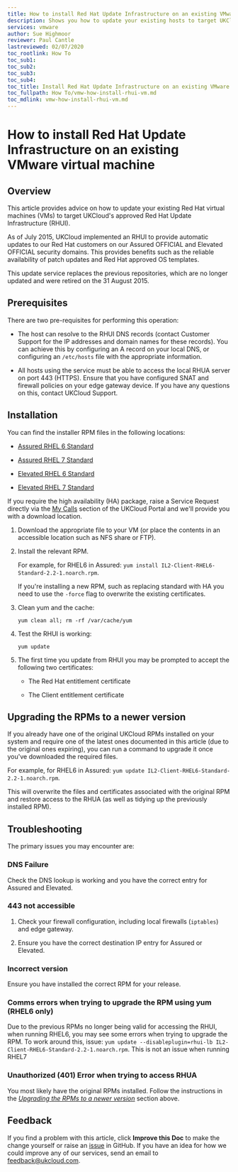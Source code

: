 ```yaml
---
title: How to install Red Hat Update Infrastructure on an existing VMware virtual machine
description: Shows you how to update your existing hosts to target UKCloud's approved Red Hat Update Infrastructure (RHUI)
services: vmware
author: Sue Highmoor
reviewer: Paul Cantle
lastreviewed: 02/07/2020
toc_rootlink: How To
toc_sub1: 
toc_sub2:
toc_sub3:
toc_sub4:
toc_title: Install Red Hat Update Infrastructure on an existing VMware virtual machine
toc_fullpath: How To/vmw-how-install-rhui-vm.md
toc_mdlink: vmw-how-install-rhui-vm.md
---
```


# How to install Red Hat Update Infrastructure on an existing VMware virtual machine

## Overview

This article provides advice on how to update your existing Red Hat virtual machines (VMs) to target UKCloud's approved Red Hat Update Infrastructure (RHUI).

As of July 2015, UKCloud implemented an RHUI to provide automatic updates to our Red Hat customers on our Assured OFFICIAL and Elevated OFFICIAL security domains. This provides benefits such as the reliable availability of patch updates and Red Hat approved OS templates.

This update service replaces the previous repositories, which are no longer updated and were retired on the 31 August 2015.

## Prerequisites

There are two pre-requisites for performing this operation:

- The host can resolve to the RHUI DNS records (contact Customer Support for the IP addresses and domain names for these records). You can achieve this by configuring an A record on your local DNS, or configuring an `/etc/hosts` file with the appropriate information.

- All hosts using the service must be able to access the local RHUA server on port 443 (HTTPS). Ensure that you have configured SNAT and firewall policies on your edge gateway device. If you have any questions on this, contact UKCloud Support.

## Installation

You can find the installer RPM files in the following locations:

- [Assured RHEL 6 Standard](https://cas.frn00006.ukcloud.com/Docs/UKCloud_Shared_Services/IL2-Client-RHEL6-Standard-2.2-1.noarch.rpm?AWSAccessKeyId=438-1048-5-aefff7-1&Expires=1625780068&Signature=2k%2BmhJ6BKzVVeJi6qwKzBJsG5TM%3D)

- [Assured RHEL 7 Standard](https://cas.frn00006.ukcloud.com/Docs/UKCloud_Shared_Services/IL2-Client-RHEL7-Standard-2.2-1.noarch.rpm?AWSAccessKeyId=438-1048-5-aefff7-1&Expires=1625780100&Signature=%2F4f3KQO02KVG0sNQ7%2FhSH%2BNVCg0%3D)

- [Elevated RHEL 6 Standard](https://cas.frn00006.ukcloud.com/Docs/UKCloud_Shared_Services/IL3-Client-RHEL6-Standard-2.5-1.noarch.rpm?AWSAccessKeyId=438-1048-5-aefff7-1&Expires=1625780111&Signature=dP8KvNxmC01dBdt0zOyLPq9Q6rA%3D)

- [Elevated RHEL 7 Standard](https://cas.frn00006.ukcloud.com/Docs/UKCloud_Shared_Services/IL3-Client-RHEL7-Standard-2.5-1.noarch.rpm?AWSAccessKeyId=438-1048-5-aefff7-1&Expires=1625780129&Signature=pR2g6hZEE%2BZimRCU5G0g9gQHvww%3D)

If you require the high availability (HA) package, raise a Service Request directly via the [My Calls](https://portal.skyscapecloud.com/support/ivanti) section of the UKCloud Portal and we'll provide you with a download location.

1. Download the appropriate file to your VM (or place the contents in an accessible location such as NFS share or FTP).

2. Install the relevant RPM.

    For example, for RHEL6 in Assured: `yum install IL2-Client-RHEL6-Standard-2.2-1.noarch.rpm`.

    If you're installing a new RPM, such as replacing standard with HA you need to use the `-force` flag to overwrite the existing certificates.

3. Clean yum and the cache:

       yum clean all; rm -rf /var/cache/yum

4. Test the RHUI is working:

       yum update

5. The first time you update from RHUI you may be prompted to accept the following two certificates:

    - The Red Hat entitlement certificate

    - The Client entitlement certificate
    
## Upgrading the RPMs to a newer version

If you already have one of the original UKCloud RPMs installed on your system and require one of the latest ones documented in this article (due to the original ones expiring), you can run a command to upgrade it once you've downloaded the required files.

For example, for RHEL6 in Assured: `yum update IL2-Client-RHEL6-Standard-2.2-1.noarch.rpm`.

This will overwrite the files and certificates associated with the original RPM and restore access to the RHUA (as well as tidying up the previously installed RPM).

## Troubleshooting

The primary issues you may encounter are:

### DNS Failure

Check the DNS lookup is working and you have the correct entry for Assured and Elevated.

### 443 not accessible

1. Check your firewall configuration, including local firewalls (`iptables`) and edge gateway.

2. Ensure you have the correct destination IP entry for Assured or Elevated.

### Incorrect version

Ensure you have installed the correct RPM for your release.

### Comms errors when trying to upgrade the RPM using yum (RHEL6 only)

Due to the previous RPMs no longer being valid for accessing the RHUI, when running RHEL6, you may see some errors when trying to upgrade the RPM. To work around this, issue: `yum update --disableplugin=rhui-lb IL2-Client-RHEL6-Standard-2.2-1.noarch.rpm`. This is not an issue when running RHEL7

### Unauthorized (401) Error when trying to access RHUA

You most likely have the original RPMs installed. Follow the instructions in the [*Upgrading the RPMs to a newer version*](#upgrading-the-rpms-to-a-newer-version) section above.

## Feedback

If you find a problem with this article, click **Improve this Doc** to make the change yourself or raise an [issue](https://github.com/UKCloud/documentation/issues) in GitHub. If you have an idea for how we could improve any of our services, send an email to <feedback@ukcloud.com>.
